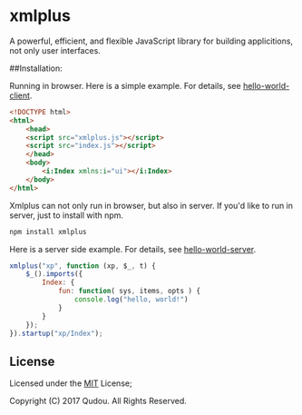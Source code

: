 # xmlplus

A powerful, efficient, and flexible JavaScript library for building applicitions, not only user interfaces.

##Installation:

Running in browser. Here is a simple example. For details, see [hello-world-client](docs/demo/hello-world/client).

```html
<!DOCTYPE html>
<html>
    <head>
    <script src="xmlplus.js"></script>
    <script src="index.js"></script>
    </head>
    <body>
		<i:Index xmlns:i="ui"></i:Index>
    </body>
</html>
```

Xmlplus can not only run in browser, but also in server. If you'd like to run in server, just to install with npm.

```bash
npm install xmlplus
```

Here is a server side example. For details, see [hello-world-server](docs/demo/hello-world/server).

```javascript
xmlplus("xp", function (xp, $_, t) {
    $_().imports({
        Index: {
            fun: function( sys, items, opts ) {
                console.log("hello, world!")
            }
        }
    });
}).startup("xp/Index");
```

## License

Licensed under the [MIT](http://opensource.org/licenses/MIT) License;

Copyright (C) 2017 Qudou. All Rights Reserved.
